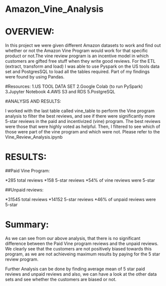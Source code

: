 # Amazon_Vine_Analysis
# OVERVIEW:
In this project we were given different Amazon datasets to work and find out whether or not the Amazon Vine Program would work for that specific product or not.The vine review program is an incentive model in which customers are gifted free stuff when they write good reviews.
For the ETL (extract, transform and load) I was able to use Pyspark on the US tools data set and PostgresSQL to load all the tables required.
Part of my findings were found by using Pandas.

#Resources:
1.US TOOL DATA SET
2.Google Colab (to run PySpark)
3.Jupyter Notebook
4.AWS S3 and RDS
5.PostgreSQL

#ANALYSIS AND RESULTS:

I worked with the last table called vine_table to perform the Vine program analysis to filter the best reviews, and see if there were significantly more 5-star reviews in the paid and incentivized (vine) program. The best reviews were those that were highly voted as helpful. Then, I filtered to see which of those were part of the vine program and which were not. Please refer to the Vine_Review_Analysis.ipynb

# RESULTS:
##Paid Vine Program:

*285 total reviews
*158 5-star reviews
*54% of vine reviews were 5-star

##Unpaid reviews:

*31545 total reviews
*14152 5-star reviews
*46% of unpaid reviews were 5-star

# Summary:
As we can see from our above analysis, that there is no significant difference between the Paid Vine program reviews and the unpaid reviews. We clearly see that the customers are not positively biased towards this program, as we are not achieveing maximum results by paying for the 5 star review program.

Further Analysis can be done by finding average mean of 5 star paid reviews and unpaid reviews and also, we can have a look at the other data sets and see whether the customers are biased or not.
